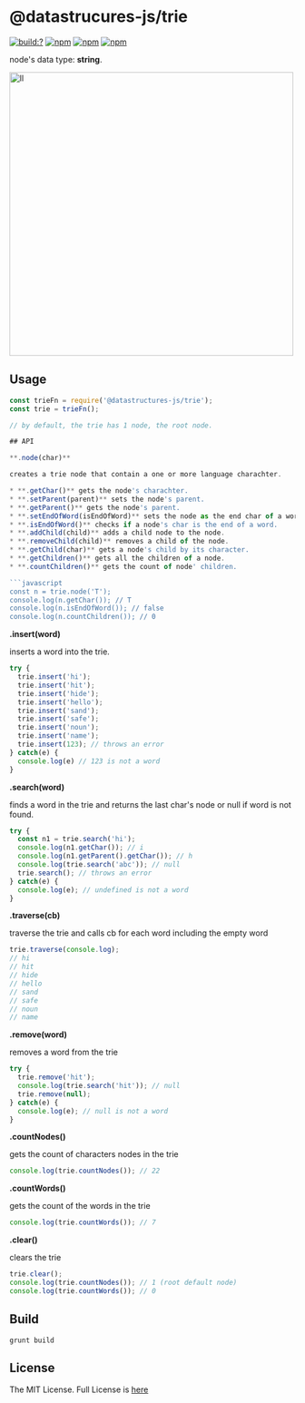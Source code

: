 # @datastrucures-js/trie

[![build:?](https://travis-ci.org/eyas-ranjous/datatructures-js/trie.svg?branch=master)](https://travis-ci.org/eyas-ranjous/datatructures-js/trie) 
[![npm](https://img.shields.io/npm/v/@datastructures-js/trie.svg)](https://www.npmjs.com/package/@datastructures-js/trie)
[![npm](https://img.shields.io/npm/dm/@datastructures-js/trie.svg)](https://www.npmjs.com/packages/@datastructures-js/trie) [![npm](https://img.shields.io/badge/node-%3E=%206.0-blue.svg)](https://www.npmjs.com/package/@datastructures-js/trie)

node's data type: **string**.

<img width="500" alt="ll" src="https://user-images.githubusercontent.com/6517308/42425010-dc9f20ca-82db-11e8-8f78-1efe6959df5f.png">

## Usage
```js
const trieFn = require('@datastructures-js/trie');
const trie = trieFn();

// by default, the trie has 1 node, the root node.

## API

**.node(char)**

creates a trie node that contain a one or more language charachter.

* **.getChar()** gets the node's charachter.
* **.setParent(parent)** sets the node's parent.
* **.getParent()** gets the node's parent.
* **.setEndOfWord(isEndOfWord)** sets the node as the end char of a word.
* **.isEndOfWord()** checks if a node's char is the end of a word.
* **.addChild(child)** adds a child node to the node.
* **.removeChild(child)** removes a child of the node.
* **.getChild(char)** gets a node's child by its character.
* **.getChildren()** gets all the children of a node.
* **.countChildren()** gets the count of node' children.

```javascript
const n = trie.node('T');
console.log(n.getChar()); // T
console.log(n.isEndOfWord()); // false
console.log(n.countChildren()); // 0
```

**.insert(word)** 

inserts a word into the trie.

```javascript
try {
  trie.insert('hi');
  trie.insert('hit');
  trie.insert('hide');
  trie.insert('hello');
  trie.insert('sand');
  trie.insert('safe');
  trie.insert('noun');
  trie.insert('name');
  trie.insert(123); // throws an error
} catch(e) {
  console.log(e) // 123 is not a word 
}
```

**.search(word)** 

finds a word in the trie and returns the last char's node or null if word is not found.

```javascript
try {
  const n1 = trie.search('hi');
  console.log(n1.getChar()); // i
  console.log(n1.getParent().getChar()); // h
  console.log(trie.search('abc')); // null
  trie.search(); // throws an error
} catch(e) {
  console.log(e); // undefined is not a word
}
```

**.traverse(cb)** 

traverse the trie and calls cb for each word including the empty word

```javascript
trie.traverse(console.log);
// hi
// hit
// hide
// hello
// sand
// safe
// noun
// name
```

**.remove(word)** 

removes a word from the trie

```javascript
try {
  trie.remove('hit');
  console.log(trie.search('hit')); // null
  trie.remove(null);
} catch(e) {
  console.log(e); // null is not a word
}
```

**.countNodes()**

gets the count of characters nodes in the trie

```javascript
console.log(trie.countNodes()); // 22
```

**.countWords()** 

gets the count of the words in the trie

```javascript
console.log(trie.countWords()); // 7
```

**.clear()** 

clears the trie

```javascript
trie.clear();
console.log(trie.countNodes()); // 1 (root default node)
console.log(trie.countWords()); // 0
```

## Build
```
grunt build
```

## License
The MIT License. Full License is [here](https://github.com/datastructures-js/trie/blob/master/LICENSE)

